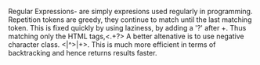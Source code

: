 Regular Expressions- are simply expresions used regularly in programming. 
Repetition tokens are greedy, they continue to match until the last matching token. This is fixed quickly by using laziness, by adding a '?' after +. Thus matching only the HTML tags,<.+?>
A better altenative is to use negative character class. <|^>|+>. This is much more efficient in terms of backtracking and hence returns results faster.
